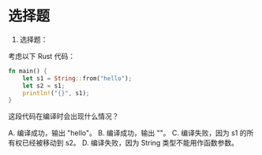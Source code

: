 # 选择题


1. 选择题：

考虑以下 Rust 代码：

```rust
fn main() {
    let s1 = String::from("hello");
    let s2 = s1;
    println!("{}", s1);
}
```

这段代码在编译时会出现什么情况？

A. 编译成功，输出 "hello"。
B. 编译成功，输出 ""。
C. 编译失败，因为 s1 的所有权已经被移动到 s2。
D. 编译失败，因为 String 类型不能用作函数参数。
